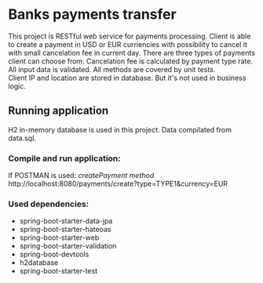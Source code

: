 # Banks payments transfer
This project is RESTful web service for payments processing.
Client is able to create a payment in USD or EUR curriencies with possibility to cancel it with small cancelation fee in current day.
There are three types of payments client can choose from. Cancelation fee is calculated by payment type rate.
All input data is validated.
All methods are covered by unit tests.  
Client IP and location are stored in database. But it's not used in business logic. 

## Running application
H2 in-memory database is used in this project. Data compilated from data.sql. 
### Compile and run application:
If POSTMAN is used: <i>createPayment method</i>
http://localhost:8080/payments/create?type=TYPE1&currency=EUR

### Used dependencies:
- spring-boot-starter-data-jpa
- spring-boot-starter-hateoas
- spring-boot-starter-web
- spring-boot-starter-validation
- spring-boot-devtools
- h2database
- spring-boot-starter-test
